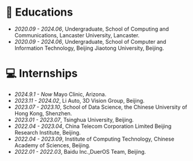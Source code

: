 
# 📖 Educations
- *2020.09 - 2024.06*, Undergraduate, School of Computing and Communications, Lancaster University, Lancaster.
- *2020.09 - 2024.06*, Undergraduate, School of Computer and Information Technology, Beijing Jiaotong University, Beijing.

<!-- # 💬 Invited Talks
- *2022.02*, Hosted MLNLP seminar \| [\[Video\]](https://www.bilibili.com/video/BV1wF411x7qh)
- *2021.06*, Audio & Speech Synthesis, Huawei internal talk
- *2021.03*, Non-autoregressive Speech Synthesis, PaperWeekly & biendata \| [\[video\]](https://www.bilibili.com/video/BV1uf4y1t7Hr/)
- *2020.12*, Non-autoregressive Speech Synthesis, Huawei Noah's Ark Lab internal talk -->

# 💻 Internships
- *2024.9.1 - Now* Mayo Clinic, Arizona.
- *2023.11 - 2024.02*, Li Auto, 3D Vision Group, Beijing.
- *2023.07 - 2023.10*, School of Data Science, the Chinese University of Hong Kong, Shenzhen.
- *2023.01 - 2023.07*, Tsinghua University, Beijing.
- *2022.04 - 2023.04*, China Telecom Corporation Limited Beijing Research Institute, Beijing.
- *2022.04 - 2023.09*, Institute of Computing Technology, Chinese Academy of Sciences, Beijing.
- *2022.01 - 2022.03*, Baidu Inc.,DuerOS Team, Beijing.
